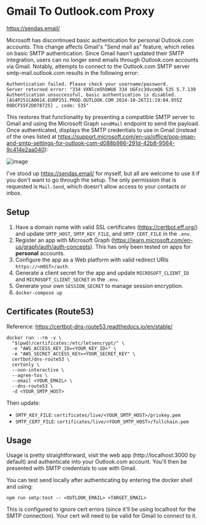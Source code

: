 # Gmail To Outlook.com Proxy

https://sendas.email/

Microsoft has discontinued basic authentication for personal Outlook.com accounts. This change affects Gmail's "Send mail as" feature, which relies on basic SMTP authentication. Since Gmail hasn't updated their SMTP integration, users can no longer send emails through Outlook.com accounts via Gmail. Notably, attempts to connect to the Outlook.com SMTP server smtp-mail.outlook.com results in the following error:

```
Authentication failed. Please check your username/password.
Server returned error: "334 VXNlcm5hbWU6 334 UGFzc3dvcmQ6 535 5.7.139 Authentication unsuccessful, basic authentication is disabled. [AS4P251CA0014.EURP251.PROD.OUTLOOK.COM 2024-10-26T21:19:04.955Z 08DCF55F2D078725] , code: 535"
```

This restores that functionality by presenting a compatible SMTP server to Gmail and using the Microsoft Graph `sendMail` endpoint to send the payload. Once authenticated, displays the SMTP credentials to use in Gmail (instead of the ones listed at https://support.microsoft.com/en-us/office/pop-imap-and-smtp-settings-for-outlook-com-d088b986-291d-42b8-9564-9c414e2aa040):

![image](https://github.com/user-attachments/assets/1fb0492b-44fa-4b5e-84e8-cdb80b442c1f)

I've stood up https://sendas.email/ for myself, but all are welcome to use it if you don't want to go through the setup. The only permission that is requested is `Mail.Send`, which doesn't allow access to your contacts or inbox.

## Setup

1. Have a domain name with valid SSL certificates (https://certbot.eff.org/) and update `SMTP_HOST`, `SMTP_KEY_FILE`, and `SMTP_CERT_FILE` in the `.env`.
2. Register an app with Microsoft Graph (https://learn.microsoft.com/en-us/graph/auth/auth-concepts). This has only been tested on apps for **personal** accounts.
3. Configure the app as a Web platform with valid redirect URIs `https://<HOST>/auth`.
4. Generate a client secret for the app and update `MICROSOFT_CLIENT_ID` and `MICROSOFT_CLIENT_SECRET` in the `.env`.
5. Generate your own `SESSION_SECRET` to manage session encryption.
6. `docker-compose up`

## Certificates (Route53)

Reference: https://certbot-dns-route53.readthedocs.io/en/stable/

```
docker run --rm -v \
  "$(pwd)/certificates:/etc/letsencrypt/" \
  -e "AWS_ACCESS_KEY_ID=<YOUR_KEY_ID>" \
  -e "AWS_SECRET_ACCESS_KEY=<YOUR_SECRET_KEY" \
  certbot/dns-route53 \
  certonly \
  --non-interactive \
  --agree-tos \
  --email <YOUR_EMAIL> \
  --dns-route53 \
  -d <YOUR_SMTP_HOST>
```

Then update:

- `SMTP_KEY_FILE`: `certificates/live/<YOUR_SMTP_HOST>/privkey.pem`
- `SMTP_CERT_FILE`: `certificates/live/<YOUR_SMTP_HOST>/fullchain.pem`

## Usage

Usage is pretty straightforward, visit the web app (http://localhost:3000 by default) and authenticate into your Outlook.com account. You'll then be presented with SMTP credentials to use with Gmail.

You can test send locally after authenticating by entering the docker shell and using:

```
npm run smtp:test -- <OUTLOOK_EMAIL> <TARGET_EMAIL>
```

This is configured to ignore cert errors (since it'll be using localhost for the SMTP connection). Your cert will need to be valid for Gmail to connect to it.

